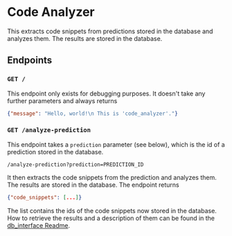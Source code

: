 # Code Analyzer

This extracts code snippets from predictions stored in the database and analyzes them. The results are stored in the database.

## Endpoints

### `GET /`
This endpoint only exists for debugging purposes. It doesn't take any further parameters and always returns
```json
{"message": "Hello, world!\n This is 'code_analyzer'."}
```

### `GET /analyze-prediction`
This endpoint takes a `prediction` parameter (see below), which is the id of a prediction stored in the database.
```
/analyze-prediction?prediction=PREDICTION_ID
```
It then extracts the code snippets from the prediction and analyzes them. The results are stored in the database. The endpoint returns
```json
{"code_snippets": [...]}
```
The list contains the ids of the code snippets now stored in the database. How to retrieve the results and a description of them can be found in the [db_interface Readme](../db_interface/Readme.md).
